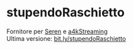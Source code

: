 # stupendoRaschietto

Fornitore per [Seren](https://github.com/nixgates/plugin.video.seren) e [a4kStreaming](https://github.com/a4k-openproject/a4kStreaming)
<br/>
Ultima versione: [bit.ly/stupendoRaschietto](https://bit.ly/stupendoRaschietto)
